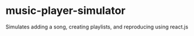 # music-player-simulator
Simulates adding a song, creating playlists, and reproducing using react.js
